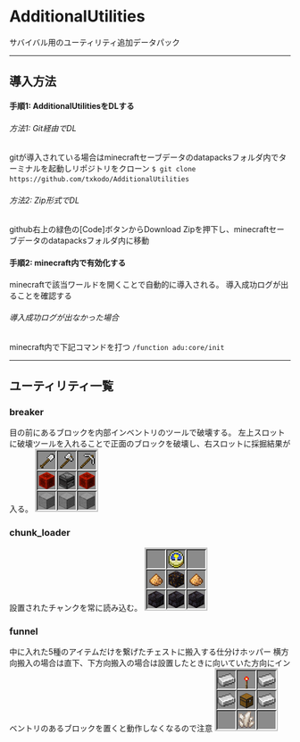# AdditionalUtilities
サバイバル用のユーティリティ追加データパック



------

## 導入方法

#### 手順1: AdditionalUtilitiesをDLする

###### 方法1: Git経由でDL

gitが導入されている場合はminecraftセーブデータのdatapacksフォルダ内でターミナルを起動しリポジトリをクローン
``$ git clone https://github.com/txkodo/AdditionalUtilities``

###### 方法2: Zip形式でDL

github右上の緑色の[Code]ボタンからDownload Zipを押下し、minecraftセーブデータのdatapacksフォルダ内に移動

#### 手順2: minecraft内で有効化する

minecraftで該当ワールドを開くことで自動的に導入される。
導入成功ログが出ることを確認する

###### 導入成功ログが出なかった場合

minecraft内で下記コマンドを打つ
``/function adu:core/init``



------

## ユーティリティ一覧

### breaker

目の前にあるブロックを内部インベントリのツールで破壊する。
左上スロットに破壊ツールを入れることで正面のブロックを破壊し、右スロットに採掘結果が入る。
![breaker](readme_img/breaker.png)





### chunk_loader

設置されたチャンクを常に読み込む。
![chunk_loader](readme_img/chunk_loader.png)



### funnel

中に入れた5種のアイテムだけを繋げたチェストに搬入する仕分けホッパー
横方向搬入の場合は直下、下方向搬入の場合は設置したときに向いていた方向にインベントリのあるブロックを置くと動作しなくなるので注意
![funnel](readme_img/funnel.png)
